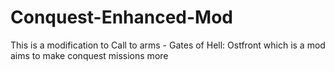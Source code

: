 # Conquest-Enhanced-Mod
This is a modification to Call to arms - Gates of Hell: Ostfront which is a mod aims to make conquest missions more 
